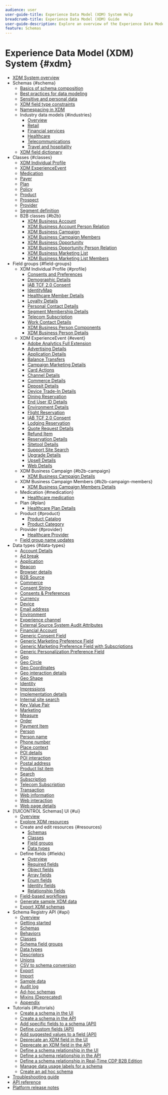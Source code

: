 ```yaml
---
audience: user
user-guide-title: Experience Data Model (XDM) System Help
breadcrumb-title: Experience Data Model (XDM) Guide
user-guide-description: Explore an overview of the Experience Data Model (XDM) system within Experience Platform and learn how to use classes and schema field groups to standardize experience data.
feature: Schemas
---
```


# Experience Data Model (XDM) System {#xdm}

* [XDM System overview](home.md)
* Schemas {#schema}
  * [Basics of schema composition](schema/composition.md)
  * [Best practices for data modeling](schema/best-practices.md)
  * [Sensitive and personal data](./schema/sensitive-and-personal-data.md)
  * [XDM field type constraints](schema/field-constraints.md)
  * [Namespacing in XDM](./schema/namespaces.md)
  * Industry data models {#industries}
    * [Overview](./schema/industries/overview.md)
    * [Retail](./schema/industries/retail.md)
    * [Financial services](./schema/industries/financial.md)
    * [Healthcare](./schema/industries/healthcare.md)
    * [Telecommunications](./schema/industries/telecom.md)
    * [Travel and hospitality](./schema/industries/travel-hospitality.md)
  * [XDM field dictionary](schema/field-dictionary.md)
* Classes {#classes}
  * [XDM Individual Profile](./classes/individual-profile.md)
  * [XDM ExperienceEvent](./classes/experienceevent.md)
  * [Medication](./classes/medication.md)
  * [Payer](./classes/payer.md)
  * [Plan](./classes/plan.md)
  * [Policy](./classes/policy.md)
  * [Product](./classes/product.md)
  * [Prospect](./classes/prospect.md)
  * [Provider](./classes/provider.md)
  * [Segment definition](./classes/segment-definition.md)
  * B2B classes {#b2b}
    * [XDM Business Account](./classes/b2b/business-account.md)
    * [XDM Business Account Person Relation](./classes/b2b/business-account-person-relation.md)
    * [XDM Business Campaign](./classes/b2b/business-campaign.md)
    * [XDM Business Campaign Members](./classes/b2b/business-campaign-members.md)
    * [XDM Business Opportunity](./classes/b2b/business-opportunity.md)
    * [XDM Business Opportunity Person Relation](./classes/b2b/business-opportunity-person-relation.md)
    * [XDM Business Marketing List](./classes/b2b/business-marketing-list.md)
    * [XDM Business Marketing List Members](./classes/b2b/business-marketing-list-members.md)
* Field groups {#field-groups}
  * XDM Individual Profile {#profile}
    * [Consents and Preferences](./field-groups/profile/consents.md)
    * [Demographic Details](./field-groups/profile/demographic-details.md)
    * [IAB TCF 2.0 Consent](./field-groups/profile/iab.md)
    * [IdentityMap](./field-groups/profile/identitymap.md)
    * [Healthcare Member Details](./field-groups/profile/healthcare-member-details.md)
    * [Loyalty Details](./field-groups/profile/loyalty-details.md)
    * [Personal Contact Details](./field-groups/profile/personal-contact-details.md)
    * [Segment Membership Details](./field-groups/profile/segmentation.md)
    * [Telecom Subscription](./field-groups/profile/telecom-subscription.md)
    * [Work Contact Details](./field-groups/profile/work-contact-details.md)
    * [XDM Business Person Components](./field-groups/profile/business-person-components.md)
    * [XDM Business Person Details](./field-groups/profile/business-person-details.md)
  * XDM ExperienceEvent {#event}
    * [Adobe Analytics Full Extension](./field-groups/event/analytics-full-extension.md)
    * [Advertising Details](./field-groups/event/advertising-details.md)
    * [Application Details](./field-groups/event/application-details.md)
    * [Balance Transfers](./field-groups/event/balance-transfers.md)
    * [Campaign Marketing Details](./field-groups/event/campaign-marketing-details.md)
    * [Card Actions](./field-groups/event/card-actions.md)
    * [Channel Details](./field-groups/event/channel-details.md)
    * [Commerce Details](./field-groups/event/commerce-details.md)
    * [Deposit Details](./field-groups/event/deposit-details.md)
    * [Device Trade-In Details](./field-groups/event/device-trade-in-details.md)
    * [Dining Reservation](./field-groups/event/dining-reservation.md)
    * [End User ID Details](./field-groups/event/enduserids.md)
    * [Environment Details](./field-groups/event/environment-details.md)
    * [Flight Reservation](./field-groups/event/flight-reservation.md)
    * [IAB TCF 2.0 Consent](./field-groups/event/iab.md)
    * [Lodging Reservation](./field-groups/event/lodging-reservation.md)
    * [Quote Request Details](./field-groups/event/quote-request-details.md)
    * [Refund Item]()
    * [Reservation Details](./field-groups/event/reservation-details.md)
    * [Sitetool Details](./field-groups/event/sitetool-details.md)
    * [Support Site Search](./field-groups/event/support-site-search.md)
    * [Upgrade Details](./field-groups/event/upgrade-details.md)
    * [Upsell Details](./field-groups/event/upsell-details.md)
    * [Web Details](./field-groups/event/web-details.md)
  * XDM Business Campaign {#b2b-campaign}
    * [XDM Business Campaign Details](./field-groups/b2b-campaign/details.md)
  * XDM Business Campaign Members {#b2b-campaign-members}
    * [XDM Business Campaign Members Details](./field-groups/b2b-campaign-members/details.md)
  * Medication {#medication}
    * [Healthcare medication](./field-groups/medication/healthcare-medication.md)
  * Plan {#plan}
    * [Healthcare Plan Details](./field-groups/plan/healthcare-plan-details.md)
  * Product {#product}
    * [Product Catalog](./field-groups/product/product-catalog.md)
    * [Product Category](./field-groups/product/product-category.md)
  * Provider {#provider}
    * [Healthcare Provider](./field-groups/provider/healthcare-provider.md)
  * [Field group name updates](./field-groups/name-updates.md)
* Data types {#data-types}
  * [Account Details](./data-types/account-details.md)
  * [Ad break](./data-types/ad-break.md)
  * [Application](./data-types/application.md)
  * [Beacon](./data-types/beacon.md)
  * [Browser details](./data-types/browser-details.md)
  * [B2B Source](./data-types/b2b-source.md)
  * [Commerce](./data-types/commerce.md)
  * [Consent String](./data-types/consent-string.md)
  * [Consents & Preferences](./data-types/consents.md)
  * [Currency](./data-types/currency.md)
  * [Device](./data-types/device.md)
  * [Email address](./data-types/email-address.md)
  * [Environment](./data-types/environment.md)
  * [Experience channel](./data-types/experience-channel.md)
  * [External Source System Audit Attributes](./data-types/external-source-system-audit-attributes.md)
  * [Financial Account](./data-types/financial-account.md)
  * [Generic Consent Field](./data-types/consent-field.md)
  * [Generic Marketing Preference Field](./data-types/marketing-field.md)
  * [Generic Marketing Preference Field with Subscriptions](./data-types/marketing-field-subscriptions.md)
  * [Generic Personalization Preference Field](./data-types/personalization-field.md)
  * [Geo](./data-types/geo.md)
  * [Geo Circle](./data-types/geo-circle.md)
  * [Geo Coordinates](./data-types/geo-coordinates.md)
  * [Geo interaction details](./data-types/geo-interaction-details.md)
  * [Geo Shape](./data-types/geo-shape.md)
  * [Identity](./data-types/identity.md)
  * [Impressions](./data-types/impressions.md)
  * [Implementation details](./data-types/implementation-details.md)
  * [Internal site search](./data-types/internal-site-search.md)
  * [Key Value Pair](./data-types/key-value-pair.md)
  * [Marketing](./data-types/marketing.md)
  * [Measure](./data-types/measure.md)
  * [Order](./data-types/order.md)
  * [Payment Item](./data-types/payment-item.md)
  * [Person](./data-types/person.md)
  * [Person name](./data-types/person-name.md)
  * [Phone number](./data-types/phone-number.md)
  * [Place context](./data-types/place-context.md)
  * [POI details](./data-types/poi-details.md)
  * [POI interaction](./data-types/poi-interaction.md)
  * [Postal address](./data-types/postal-address.md)
  * [Product list item](./data-types/product-list-item.md)
  * [Search](./data-types/search.md)
  * [Subscription](./data-types/subscription.md)
  * [Telecom Subscription](./data-types/telecom-subscription.md)
  * [Transaction](./data-types/transaction.md)
  * [Web information](./data-types/web-information.md)
  * [Web interaction](./data-types/web-interaction.md)
  * [Web page details](./data-types/webpage-details.md)
* [!UICONTROL Schemas] UI {#ui}
  * [Overview](./ui/overview.md)
  * [Explore XDM resources](./ui/explore.md)
  * Create and edit resources {#resources}
    * [Schemas](./ui/resources/schemas.md)
    * [Classes](./ui/resources/classes.md)
    * [Field groups](./ui/resources/field-groups.md)
    * [Data types](./ui/resources/data-types.md)
  * Define fields {#fields}
    * [Overview](./ui/fields/overview.md)
    * [Required fields](./ui/fields/required.md)
    * [Object fields](./ui/fields/object.md)
    * [Array fields](./ui/fields/array.md)
    * [Enum fields](./ui/fields/enum.md)
    * [Identity fields](./ui/fields/identity.md)
    * [Relationship fields](./ui/fields/relationship.md)
  * [Field-based workflows](./ui/field-based-workflows.md)
  * [Generate sample XDM data](./ui/sample.md)
  * [Export XDM schemas](./ui/export.md)
* Schema Registry API {#api}
  * [Overview](api/overview.md)
  * [Getting started](api/getting-started.md)
  * [Schemas](api/schemas.md)
  * [Behaviors](api/behaviors.md)
  * [Classes](api/classes.md)
  * [Schema field groups](api/field-groups.md)
  * [Data types](api/data-types.md)
  * [Descriptors](api/descriptors.md)
  * [Unions](api/unions.md)
  * [CSV to schema conversion](api/csv-to-schema.md)
  * [Export](api/export.md)
  * [Import](api/import.md)
  * [Sample data](api/sample-data.md)
  * [Audit log](api/audit-log.md)
  * [Ad-hoc schemas](api/ad-hoc.md)
  * [Mixins (Deprecated)](api/mixins.md)
  * [Appendix](api/appendix.md)
* Tutorials {#tutorials}
  * [Create a schema in the UI](tutorials/create-schema-ui.md)
  * [Create a schema in the API](tutorials/create-schema-api.md)
  * [Add specific fields to a schema (API)](./tutorials/specific-fields-api.md)
  * [Define custom fields (API)](./tutorials/custom-fields-api.md)
  * [Add suggested values to a field (API)](tutorials/suggested-values.md)
  * [Deprecate an XDM field in the UI](tutorials/field-deprecation-ui.md)
  * [Deprecate an XDM field in the API](tutorials/field-deprecation-api.md)
  * [Define a schema relationship in the UI](tutorials/relationship-ui.md)
  * [Define a schema relationship in the API](tutorials/relationship-api.md)
  * [Define a schema relationship in Real-Time CDP B2B Edition](tutorials/relationship-b2b.md)
  * [Manage data usage labels for a schema](tutorials/labels.md)
  * [Create an ad hoc schema](tutorials/ad-hoc.md)
* [Troubleshooting guide](troubleshooting-guide.md)
* [API reference](https://www.adobe.io/experience-platform-apis/references/schema-registry/)
* [Platform release notes](https://www.adobe.com/go/platform-release-notes-en)